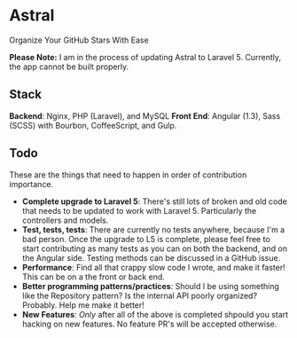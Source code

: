 # Astral
Organize Your GitHub Stars With Ease

**Please Note:** I am in the process of updating Astral to Laravel 5. Currently, the app cannot be built properly.

## Stack

**Backend**: Nginx, PHP (Laravel), and MySQL
**Front End**: Angular (1.3), Sass (SCSS) with Bourbon, CoffeeScript, and Gulp.

## Todo

These are the things that need to happen in order of contribution importance.

- **Complete upgrade to Laravel 5**: There's still lots of broken and old code that needs to be updated to work with Laravel 5. Particularly the controllers and models.
- **Test, tests, tests**: There are currently no tests anywhere, because I'm a bad person. Once the upgrade to L5 is complete, please feel free to start contributing as many tests as you can on both the backend, and on the Angular side. Testing methods can be discussed in a GitHub issue.
- **Performance**: Find all that crappy slow code I wrote, and make it faster! This can be on a the front or back end.
- **Better programming patterns/practices**: Should I be using something like the Repository pattern? Is the internal API poorly organized? Probably. Help me make it better!
- **New Features**: _Only_ after all of the above is completed shpould you start hacking on new features. No feature PR's will be accepted otherwise.